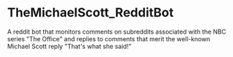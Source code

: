 # TheMichaelScott_RedditBot
A reddit bot that monitors comments on subreddits associated with the NBC series "The Office" and replies to comments that merit the well-known Michael Scott reply "That's what she said!"
